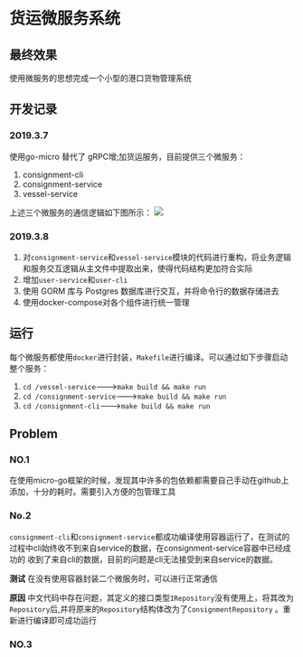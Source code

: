 # 货运微服务系统
## 最终效果
使用微服务的思想完成一个小型的港口货物管理系统

## 开发记录
### 2019.3.7
使用go-micro 替代了 gRPC增;加货运服务，目前提供三个微服务：
1. consignment-cli
2. consignment-service
3. vessel-service

上述三个微服务的通信逻辑如下图所示：
![](https://images.yinzige.com/2018-05-22-094448.png)


### 2019.3.8
1. 对`consignment-service`和`vessel-service`模块的代码进行重构，将业务逻辑和服务交互逻辑从主文件中提取出来，使得代码结构更加符合实际
2. 增加`user-service`和`user-cli`
3. 使用 GORM 库与 Postgres 数据库进行交互，并将命令行的数据存储进去
4. 使用docker-compose对各个组件进行统一管理
## 运行

每个微服务都使用`docker`进行封装，`Makefile`进行编译。可以通过如下步骤启动整个服务：
1. `cd /vessel-service`--->`make build && make run`
2. `cd /consignment-service`--->`make build && make run`
3. `cd /consignment-cli`--->`make build && make run`




## Problem 

### NO.1
 在使用micro-go框架的时候，发现其中许多的包依赖都需要自己手动在github上添加，十分的耗时。需要引入方便的包管理工具
 
### No.2
 `consignment-cli`和`consignment-service`都成功编译使用容器运行了，在测试的过程中cli始终收不到来自service的数据，在consignment-service容器中已经成功的
 收到了来自cli的数据，目前的问题是cli无法接受到来自service的数据。
 
 **测试**
 在没有使用容器封装二个微服务时，可以进行正常通信
 
 **原因**
 中文代码中存在问题，其定义的接口类型`IRepository`没有使用上，将其改为`Repository`后,并将原来的`Repository`结构体改为了`ConsignmentRepository`
。重新进行编译即可成功运行

### NO.3 
